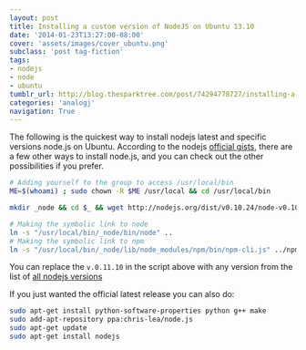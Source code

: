 ```yaml
---
layout: post
title: Installing a custom version of NodeJS on Ubuntu 13.10
date: '2014-01-23T13:27:00-08:00'
cover: 'assets/images/cover_ubuntu.png'
subclass: 'post tag-fiction'
tags:
- nodejs
- node
- ubuntu
tumblr_url: http://blog.thesparktree.com/post/74294778727/installing-a-custom-version-of-nodejs-on-ubuntu
categories: 'analogj'
navigation: True
---
```

The following is the quickest way to install nodejs latest and specific versions node.js on Ubuntu. According to the nodejs [official gists](https://gist.github.com/isaacs/579814), there are a few other ways to install node.js, and you can check out the other possibilities if you prefer.

```bash
# Adding yourself to the group to access /usr/local/bin
ME=$(whoami) ; sudo chown -R $ME /usr/local && cd /usr/local/bin

mkdir _node && cd $_ && wget http://nodejs.org/dist/v0.10.24/node-v0.10.24-linux-x64.tar.gz -O - | tar zxf - --strip-components=1

# Making the symbolic link to node
ln -s "/usr/local/bin/_node/bin/node" ..
# Making the symbolic link to npm
ln -s "/usr/local/bin/_node/lib/node_modules/npm/bin/npm-cli.js" ../npm
```

You can replace the `v.0.11.10` in the script above with any version from the list of [all nodejs versions](http://nodejs.org/dist/)

If you just wanted the official latest release you can also do:

```bash
sudo apt-get install python-software-properties python g++ make
sudo add-apt-repository ppa:chris-lea/node.js
sudo apt-get update
sudo apt-get install nodejs
```